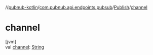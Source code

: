 //[pubnub-kotlin](../../../index.md)/[com.pubnub.api.endpoints.pubsub](../index.md)/[Publish](index.md)/[channel](channel.md)

# channel

[jvm]\
val [channel](channel.md): [String](https://kotlinlang.org/api/latest/jvm/stdlib/kotlin/-string/index.html)
